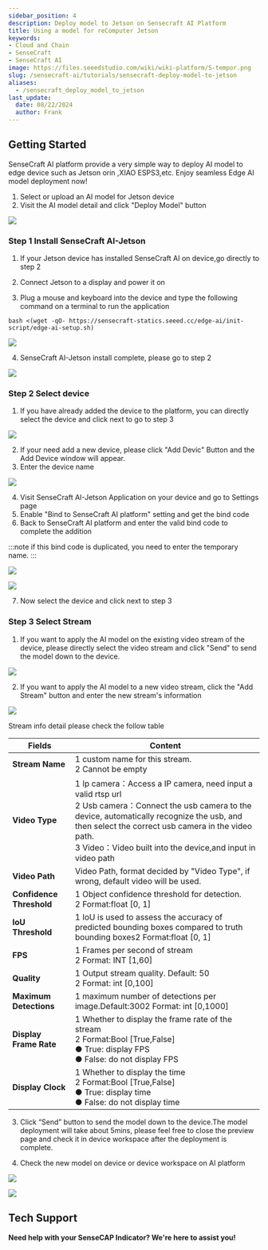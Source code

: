 ```yaml
---
sidebar_position: 4
description: Deploy model to Jetson on Sensecraft AI Platform
title: Using a model for reComputer Jetson
keywords:
- Cloud and Chain
- SenseCraft
- SenseCraft AI
image: https://files.seeedstudio.com/wiki/wiki-platform/S-tempor.png        
slug: /sensecraft-ai/tutorials/sensecraft-deploy-model-to-jetson
aliases:
  - /sensecraft_deploy_model_to_jetson
last_update:
  date: 08/22/2024
  author: Frank
---
```


## Getting Started

SenseCraft AI platform provide a very simple way to deploy AI model to edge device such as Jetson orin ,XIAO ESPS3,etc. Enjoy seamless Edge AI model deployment now!<br />

1. Select or upload an AI model for Jetson device<br />
2. Visit the AI model detail and click "Deploy Model" button<br />

![](https://files.seeedstudio.com/wiki/SenseCraft_AI/img/10.png)

### **Step 1  Install SenseCraft AI-Jetson**

1. If your Jetson device has installed SenseCraft AI on device,go directly to step 2

2. Connect Jetson to a display and power it on

3. Plug a mouse and keyboard into the device and type the following command on a terminal to run the application

```
bash <(wget -qO- https://sensecraft-statics.seeed.cc/edge-ai/init-script/edge-ai-setup.sh)
```

![](https://files.seeedstudio.com/wiki/SenseCraft_AI/img/11.png)

4. SenseCraft AI-Jetson install complete, please go to step 2<br />

![](https://files.seeedstudio.com/wiki/SenseCraft_AI/img/12.png)

### **Step 2  Select device**
1. If you have already added the device to the platform, you can directly select the device and click next to go to step 3<br />


![](https://files.seeedstudio.com/wiki/SenseCraft_AI/img/13.png)

2. If your need add a new device, please click "Add Devic" Button and the Add Device window will appear.<br />
3. Enter the device name <br />

![](https://files.seeedstudio.com/wiki/SenseCraft_AI/img/14.png)

4. Visit SenseCraft AI-Jetson Application on your device and go to Settings page<br />
5. Enable "Bind to SenseCraft AI platform" setting and get the bind code <br />
6. Back to SenseCraft AI platform and enter the valid bind code to complete the addition<br />

:::note
if this bind code is duplicated, you need to enter the temporary name.
:::

![](https://files.seeedstudio.com/wiki/SenseCraft_AI/img/15.png)

![](https://files.seeedstudio.com/wiki/SenseCraft_AI/img/16.png)

7. Now select the device and click next to step 3

### **Step 3  Select Stream**
1. If you want to apply the AI model on the existing video stream of the device, please directly select the video stream and click "Send" to send the model down to the device.<br />

![](https://files.seeedstudio.com/wiki/SenseCraft_AI/img/17.png)

2. If you want to apply the AI model to a new video stream, click the "Add Stream" button and enter the new stream's information<br />

![](https://files.seeedstudio.com/wiki/SenseCraft_AI/img/18.png)

Stream info detail please check the follow table 

| **Fields** | **Content** |
| --- | --- |
| **Stream Name** | 1 custom name for this stream.<br />2 Cannot be empty |
| **Video Type** | 1 Ip camera：Access a IP camera, need input a valid rtsp url<br />2 Usb camera：Connect the usb camera to the device, automatically recognize the usb, and then select the correct usb camera in the video path.<br />3 Video：Video built into the device,and input in video path |
| **Video Path** | Video Path, format decided by "Video Type", if wrong, default video will be used. |
| **Confidence Threshold** | 1 Object confidence threshold for detection.<br />2 Format:float [0, 1] |
| **IoU Threshold** | 1 IoU is used to assess the accuracy of predicted bounding boxes compared to truth bounding boxes2 Format:float [0, 1] |
| **FPS** | 1 Frames per second of stream<br />2 Format: INT [1,60] |
| **Quality** | 1 Output stream quality.  Default: 50<br />2 Format: int [0,100] |
| **Maximum Detections** | 1 maximum number of detections per image.Default:3002 Format: int [0,1000] |
| **Display Frame Rate** | 1 Whether to display the frame rate of the stream<br />2 Format:Bool [True,False]<br />● True: display FPS<br />● False: do not display FPS |
| **Display Clock** | 1 Whether to display the time<br />2 Format:Bool [True,False]<br />● True: display time<br />● False: do not display time |

3. Click “Send” button to send the model down to the device.The model deployment will take about 5mins, please feel free to close the preview page and check it in device workspace after the deployment is complete.

4. Check the new model on device or device workspace on AI platform<br />

![](https://files.seeedstudio.com/wiki/SenseCraft_AI/img/19.png)

![](https://files.seeedstudio.com/wiki/SenseCraft_AI/img/20.png)


## **Tech Support**

**Need help with your SenseCAP Indicator? We're here to assist you!**

<div class="button_tech_support_container">
<a href="https://discord.com/invite/QqMgVwHT3X" class="button_tech_support_sensecap"></a>
<a href="https://support.sensecapmx.com/portal/en/home" class="button_tech_support_sensecap3"></a>
</div>

<div class="button_tech_support_container">
<a href="mailto:support@sensecapmx.com" class="button_tech_support_sensecap2"></a>
<a href="https://github.com/Seeed-Studio/wiki-documents/discussions/69" class="button_discussion"></a>
</div>